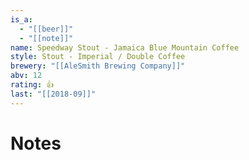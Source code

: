 ```yaml
---
is_a:
  - "[[beer]]"
  - "[[note]]"
name: Speedway Stout - Jamaica Blue Mountain Coffee
style: Stout - Imperial / Double Coffee
brewery: "[[AleSmith Brewing Company]]"
abv: 12
rating: 👍
last: "[[2018-09]]"
---
```

# Notes

